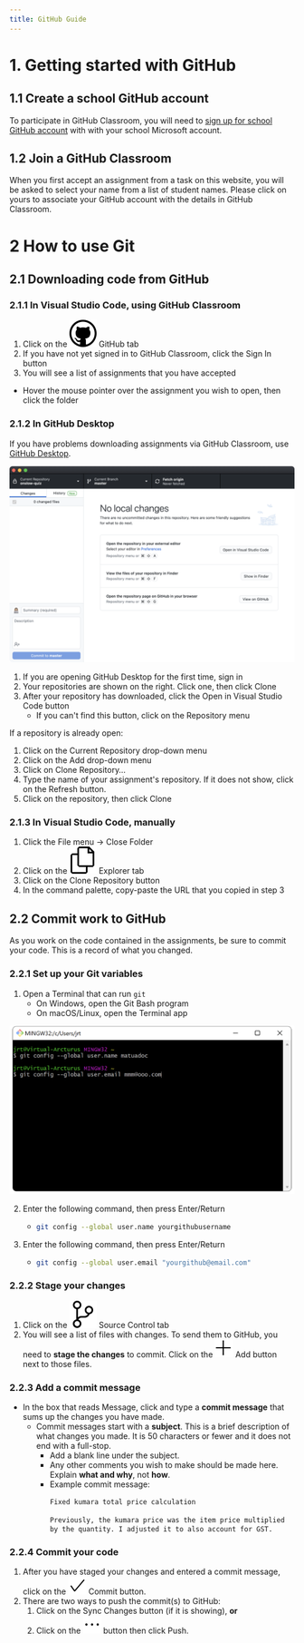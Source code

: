 ```yaml
---
title: GitHub Guide
---
```


# 1. Getting started with GitHub

## 1.1 Create a school GitHub account

To participate in GitHub Classroom, you will need to [sign up for school GitHub account](https://github.com/signup) with with your school Microsoft account.

## 1.2 Join a GitHub Classroom

When you first accept an assignment from a task on this website, you will be asked to select your name from a list of student names. Please click on yours to associate your GitHub account with the details in GitHub Classroom.

# 2 How to use Git

## 2.1 Downloading code from GitHub

### 2.1.1 In Visual Studio Code, using GitHub Classroom

1. Click on the ![GitHub](/img/github.svg) GitHub tab
2. If you have not yet signed in to GitHub Classroom, click the Sign In button
3. You will see a list of assignments that you have accepted
  - Hover the mouse pointer over the assignment you wish to open, then click the folder

### 2.1.2 In GitHub Desktop

If you have problems downloading assignments via GitHub Classroom, use [GitHub Desktop](/classroom/setup.html#32-install-github-desktop).

![GitHub Desktop](img/desktop.png)

1. If you are opening GitHub Desktop for the first time, sign in
2. Your repositories are shown on the right. Click one, then click Clone
3. After your repository has downloaded, click the Open in Visual Studio Code button
   - If you can't find this button, click on the Repository menu

If a repository is already open:
1. Click on the Current Repository drop-down menu
2. Click on the Add drop-down menu
3. Click on Clone Repository…
4. Type the name of your assignment's repository. If it does not show, click on the Refresh button.
5. Click on the repository, then click Clone

### 2.1.3 In Visual Studio Code, manually

1. Click the File menu → Close Folder
2. Click on the ![Explorer](../img/files.svg) Explorer tab
3. Click on the Clone Repository button
4. In the command palette, copy-paste the URL that you copied in step 3

## 2.2 Commit work to GitHub

As you work on the code contained in the assignments, be sure to commit your code. This is a record of what you changed.

### 2.2.1 Set up your Git variables

1. Open a Terminal that can run ``git``
   - On Windows, open the Git Bash program
   - On macOS/Linux, open the Terminal app

![Git Bash](img/config.png)

2. Enter the following command, then press Enter/Return
   - ```bash
     git config --global user.name yourgithubusername
     ```
3. Enter the following command, then press Enter/Return
   - ```bash
     git config --global user.email "yourgithub@email.com"
     ```

### 2.2.2 Stage your changes

1. Click on the ![Source Control](../img/source-control.svg) Source Control tab
2. You will see a list of files with changes. To send them to GitHub, you need to **stage the changes** to commit. Click on the ![Add](../img/add.svg) Add button next to those files.

### 2.2.3 Add a commit message

- In the box that reads Message, click and type a **commit message** that sums up the changes you have made.
   - Commit messages start with a **subject**. This is a brief description of what changes you made. It is 50 characters or fewer and it does not end with a full-stop.
      - Add a blank line under the subject.
      - Any other comments you wish to make should be made here. Explain **what and why**, not **how**.
      - Example commit message:
         ```
         Fixed kumara total price calculation

         Previously, the kumara price was the item price multiplied by the quantity. I adjusted it to also account for GST.
         ```

### 2.2.4 Commit your code

1. After you have staged your changes and entered a commit message, click on the ![Commit](../img/check.svg) Commit button.
1. There are two ways to push the commit(s) to GitHub:
   1. Click on the Sync Changes button (if it is showing), **or**
   2. Click on the ![Ellipsis](../img/ellipsis.svg) button then click Push.